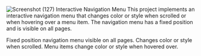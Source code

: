 ![Screenshot (127)](https://github.com/arjun-chand/PRODIGY_WD_01/assets/124900252/e8c94894-4fe7-4e40-b742-ce5adec3055d)
Interactive Navigation Menu
This project implements an interactive navigation menu that changes color or style when scrolled or when hovering over a menu item. The navigation menu has a fixed position and is visible on all pages.

Fixed position navigation menu visible on all pages.
Changes color or style when scrolled.
Menu items change color or style when hovered over.
